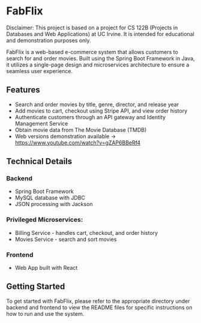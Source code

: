 # FabFlix

Disclaimer: This project is based on a project for CS 122B (Projects in Databases and Web Applications) at UC Irvine. 
            It is intended for educational and demonstration purposes only.

FabFlix is a web-based e-commerce system that allows customers to search for and order movies. Built using the Spring Boot Framework in Java, it utilizes a single-page design and microservices architecture to ensure a seamless user experience.

## Features
- Search and order movies by title, genre, director, and release year
- Add movies to cart, checkout using Stripe API, and view order history
- Authenticate customers through an API gateway and Identity Management Service
- Obtain movie data from The Movie Database (TMDB)
- Web versions demonstration available
-> https://www.youtube.com/watch?v=gZAP6BBeRf4 

## Technical Details
### Backend
- Spring Boot Framework
- MySQL database with JDBC
- JSON processing with Jackson

### Privileged Microservices:
- Billing Service - handles cart, checkout, and order history
- Movies Service - search and sort movies

### Frontend
- Web App built with React

## Getting Started 
To get started with FabFlix, please refer to the appropriate directory under backend and frontend to view the README files for specific instructions on how to run and use the system.
